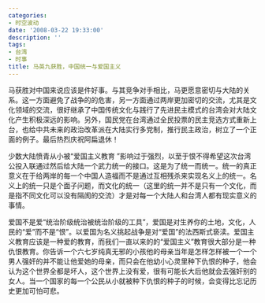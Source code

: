```yaml
---
categories:
- 时空波动
date: '2008-03-22 19:33:00'
description: ''
tags:
- 台湾
- 时事
title: 马英九获胜，中国统一与爱国主义
---
```

马获胜对中国来说应该是件好事。与其竞争对手相比，马更愿意密切与大陆的关系。这一方面避免了战争的的危害，另一方面通过两岸更加密切的交流，尤其是文化领域的交流，很好继承了中国传统文化与践行了先进民主模式的台湾会对大陆文化产生积极深远的影响。另外，国民党在台湾通过全民投票的民主竞选方式重新上台，也给中共未来的政治改革派在大陆实行多党制，推行民主政治，树立了一个正面的例子。最后热烈庆祝阿扁退休！



少数大陆愤青从小被“爱国主义教育 ”影响过于强烈，以至于恨不得希望这次台湾公投入联通过然后给大陆一个武力统一的接口。这是为了统一而统一。统一的真正意义在于给两岸的每一个中国人造福而不是通过互相残杀来实现名义上的统一。名义上的统一只是个面子问题，而文化的统一（这里的统一并不是只有一个文化，而是指不同文化可以没有隔阂的交流）才是对每一个大陆人和台湾人都有现实意义的事情。



爱国不是爱“统治阶级统治被统治阶级的工具”，爱国是对生养你的土地，文化，人民的“爱”而不是“恨”。以爱国为名义挑起战争是对“爱国”的法西斯式亵渎。爱国主义教育应该是一种爱的教育，而我们一直以来的的“爱国主义”教育很大部分是一种仇恨教育。你告诉一个六七岁纯真无邪的小孩他的母亲当年是怎样怎样被一个一个男人强奸的并不能让他爱她的母亲，而只会在他幼小心灵里种下仇恨的种子，他会认为这个世界全都是坏人，这个世界上没有爱，很有可能长大后他就会去强奸别的女人。当一个国家的每一个公民从小就被种下仇恨的种子的时候，会变得比忘记历史更加可怕可悲。